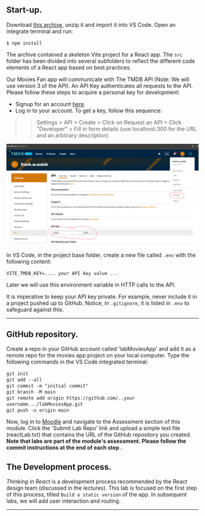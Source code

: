 ## Start-up.

Download [this archive][start], unzip it and import it into VS Code. Open an integrate terminal and run:

```
$ npm install
```

The archive contained a skeleton Vite project for a React app. The `src` folder has been divided into several subfolders to reflect the different code elements of a React app based on best practices.

Our Movies Fan app will communicate with The TMDB API (Note: We will use version 3 of the API). An API Key authenticates all requests to the API. Please follow these steps to acquire a personal key for development:

- Signup for an account [here][signup].
- Log in to your account. To get a key, follow this sequence:

>>Settings > API > Create > Click on Request an API > Click "Developer" > Fill in form details (use localhost:300 for the URL and an arbitrary description)

<img src="./img/image-20240527111906739.png" alt="image-20240527111906739" style="zoom:67%;" />

In VS Code, in the project base folder, create a new file called `.env` with the following content:

```
VITE_TMDB_KEY=.... your API key value ...
```

Later we will use this environment variable in HTTP calls to the API.

It is imperative to keep your API key private. For example, never include it in a project pushed up to GitHub. Notice, in `.gitignore`, it is listed in `.env` to safeguard against this.

---

## GitHub repository.
Create a repo in your GitHub account called 'labMoviesApp' and add it as a remote repo for the movies app project on your local computer. Type the following commands in the VS Code integrated terminal:
~~~
git init
git add --all
git commit -m "initial commit"
git branch -M main
git remote add origin https://github.com/..your username.../labMoviesApp.git
git push -u origin main
~~~

Now, log in to [Moodle][moodle] and navigate to the Assessment section of this module. Click the 'Submit Lab Repo' link and upload a simple text file (reactLab.txt) that contains the URL of the GitHub repository you created. **Note that labs are part of the module's assessment. Please follow the commit instructions at the end of each step .**

## The Development process.

_Thinking in React_ is a development process recommended by the React design team (discussed in the lectures). This lab is focused on the first step of this process, titled `Build a static version` of the app. In subsequent labs, we will add user interaction and routing.

---------------------------------------




[start]: ./archives/startercode-ts.zip
[signup]: https://www.themoviedb.org/account/signup
[tmdb]: https://developers.themoviedb.org/3/getting-started/introduction
[apikey]: ./img/apikey.png
[moodle]: https://moodle.wit.ie/course/view.php?id=200387&section=1